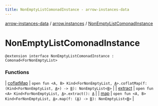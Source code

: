 ```yaml
---
title: NonEmptyListComonadInstance - arrow-instances-data
---
```


[arrow-instances-data](../../index.html) / [arrow.instances](../index.html) / [NonEmptyListComonadInstance](./index.html)

# NonEmptyListComonadInstance

`@extension interface NonEmptyListComonadInstance : Comonad<ForNonEmptyList>`

### Functions

| [coflatMap](coflat-map.html) | `open fun <A, B> Kind<ForNonEmptyList, `[`A`](coflat-map.html#A)`>.coflatMap(f: (Kind<ForNonEmptyList, `[`A`](coflat-map.html#A)`>) -> `[`B`](coflat-map.html#B)`): NonEmptyList<`[`B`](coflat-map.html#B)`>` |
| [extract](extract.html) | `open fun <A> Kind<ForNonEmptyList, `[`A`](extract.html#A)`>.extract(): `[`A`](extract.html#A) |
| [map](map.html) | `open fun <A, B> Kind<ForNonEmptyList, `[`A`](map.html#A)`>.map(f: (`[`A`](map.html#A)`) -> `[`B`](map.html#B)`): NonEmptyList<`[`B`](map.html#B)`>` |

